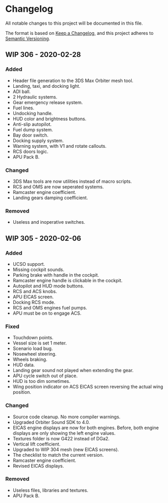 # Changelog
All notable changes to this project will be documented in this file.

The format is based on [Keep a Changelog](https://keepachangelog.com/en/1.0.0/),
and this project adheres to [Semantic Versioning](https://semver.org/spec/v2.0.0.html).

## WIP 306 - 2020-02-28
### Added
- Header file generation to the 3DS Max Orbiter mesh tool.
- Landing, taxi, and docking light.
- ADI ball.
- 2 Hydraulic systems.
- Gear emergency release system.
- Fuel lines.
- Undocking handle.
- HUD color and brightness buttons.
- Anti-slip autopilot.
- Fuel dump system.
- Bay door switch.
- Docking supply system.
- Warning system, with V1 and rotate callouts.
- RCS doors logic.
- APU Pack B.
### Changed
- 3DS Max tools are now utilities instead of macro scripts.
- RCS and OMS are now seperated systems.
- Ramcaster engine coefficient.
- Landing gears damping coefficient.
### Removed
- Useless and inoperative switches.

## WIP 305 - 2020-02-06
### Added
- UCSO support.
- Missing cockpit sounds.
- Parking brake with handle in the cockpit.
- Ramcaster engine handle is clickable in the cockpit.
- Autopilot and HUD mode buttons.
- RCS and ACS knobs.
- APU EICAS screen.
- Docking RCS mode.
- RCS and OMS engines fuel pumps.
- APU must be on to engage ACS.
### Fixed
- Touchdown points.
- Vessel size is set 1 meter.
- Scenario load bug.
- Nosewheel steering.
- Wheels braking.
- HUD data.
- Landing gear sound not played when extending the gear.
- APU cycle switch out of place.
- HUD is too dim sometimes.
- Wing position indicator on ACS EICAS screen reversing the actual wing position.
### Changed
- Source code cleanup. No more compiler warnings.
- Upgraded Orbiter Sound SDK to 4.0.
- EICAS engine displays are now for both engines. Before, both engine displays are only showing the left engine values.
- Textures folder is now G422 instead of DGa2.
- Vertical lift coefficient.
- Upgraded to WIP 304 mesh (new EICAS screens).
- The checklist to match the current version.
- Ramcaster engine coefficient.
- Revised EICAS displays.
### Removed
- Useless files, libraries and textures.
- APU Pack B.